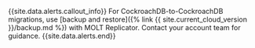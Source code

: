{{site.data.alerts.callout_info}}
For CockroachDB-to-CockroachDB migrations, use [backup and restore]({% link {{ site.current_cloud_version }}/backup.md %}) with MOLT Replicator. Contact your account team for guidance.
{{site.data.alerts.end}}
